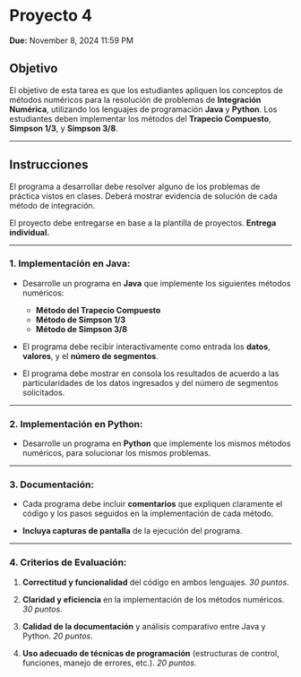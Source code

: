 # Proyecto 4

**Due:** November 8, 2024 11:59 PM

## Objetivo

El objetivo de esta tarea es que los estudiantes apliquen los conceptos de métodos numéricos para la resolución de problemas de **Integración Numérica**, utilizando los lenguajes de programación **Java** y **Python**. Los estudiantes deben implementar los métodos del **Trapecio Compuesto**, **Simpson 1/3**, y **Simpson 3/8**.

---

## Instrucciones

El programa a desarrollar debe resolver alguno de los problemas de práctica vistos en clases. Deberá mostrar evidencia de solución de cada método de integración.

El proyecto debe entregarse en base a la plantilla de proyectos. **Entrega individual.**

---

### 1. Implementación en Java:

- Desarrolle un programa en **Java** que implemente los siguientes métodos numéricos:
  - **Método del Trapecio Compuesto**
  - **Método de Simpson 1/3**
  - **Método de Simpson 3/8**

- El programa debe recibir interactivamente como entrada los **datos**, **valores**, y el **número de segmentos**.

- El programa debe mostrar en consola los resultados de acuerdo a las particularidades de los datos ingresados y del número de segmentos solicitados.

---

### 2. Implementación en Python:

- Desarrolle un programa en **Python** que implemente los mismos métodos numéricos, para solucionar los mismos problemas.

---

### 3. Documentación:

- Cada programa debe incluir **comentarios** que expliquen claramente el código y los pasos seguidos en la implementación de cada método.

- **Incluya capturas de pantalla** de la ejecución del programa.

---

### 4. Criterios de Evaluación:

1. **Correctitud y funcionalidad** del código en ambos lenguajes. *30 puntos*.

2. **Claridad y eficiencia** en la implementación de los métodos numéricos. *30 puntos*.

3. **Calidad de la documentación** y análisis comparativo entre Java y Python. *20 puntos*.

4. **Uso adecuado de técnicas de programación** (estructuras de control, funciones, manejo de errores, etc.). *20 puntos*.
